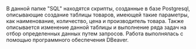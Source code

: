В данной папке "SQL" находятся скрипты, созданные в базе Postgresql, описывающие создание таблицы товаров, имеющей такие параметры, как наименование, количество, цена и производитель товара. Также описывается изменение данной таблицы и выполнение ряда задач на отбор определенных данных путем запросов. Работа выполнялась с помощью программного обеспечения DBeaver.